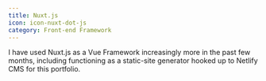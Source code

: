 ```yaml
---
title: Nuxt.js
icon: icon-nuxt-dot-js
category: Front-end Framework
---
```

I have used Nuxt.js as a Vue Framework increasingly more in the past few months, including functioning as a static-site generator hooked up to Netlify CMS for this portfolio.